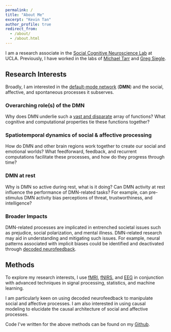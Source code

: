```yaml
---
permalink: /
title: "About Me"
excerpt: "Kevin Tan"
author_profile: true
redirect_from: 
  - /about/
  - /about.html
---
```

I am a research associate in the [Social Cognitive Neuroscience Lab](http://www.scn.ucla.edu) at UCLA. Previously, I have worked in the labs of [Michael Tarr](http://tarrlab.org) and [Greg Siegle](http://www.wpic.pitt.edu/research/pican/).

Research Interests
------
Broadly, I am interested in the [default-mode network](https://en.wikipedia.org/wiki/Default_mode_network) (**DMN**) and the social, affective, and spontaneous processes it subserves. 

### Overarching role(s) of the DMN
Why does DMN underlie such a [vast and disparate](http://neurosynth.org/analyses/terms/default%20mode/#studies) array of functions? What cognitive and computational properties tie these functions together?

### Spatiotemporal dynamics of social & affective processing
How do DMN and other brain regions work together to create our social and emotional worlds? What feedforward, feedback, and recurrent computations facilitate these processes, and how do they progress through time?

### DMN at rest
Why is DMN so active during rest, what is it doing? Can DMN activity at rest influence the performance of DMN-related tasks? For example, can pre-stimulus DMN activity bias perceptions of threat, trustworthiness, and intelligence?

### Broader Impacts
DMN-related processes are implicated in entrenched societal issues such as prejudice, social polarization, and mental illness. DMN-related research may aid in understanding and mitigating such issues. For example, neural patterns associated with implicit biases could be identified and deactivated through [decoded neurofeedback](https://en.wikipedia.org/wiki/Decoded_neurofeedback). 

Methods
------
To explore my research interests, I use [fMRI](https://en.wikipedia.org/wiki/Functional_magnetic_resonance_imaging), [fNIRS](https://en.wikipedia.org/wiki/Functional_near-infrared_spectroscopy), and [EEG](https://en.wikipedia.org/wiki/Electroencephalography) in conjunction with advanced techniques in signal processing, statistics, and machine learning.

I am particularly keen on using decoded neurofeedback to manipulate social and affective processes. I am also interested in using causal modeling to elucidate the causal architecture of social and affective processes.

Code I've written for the above methods can be found on my [Github](https://github.com/kevmtan).
